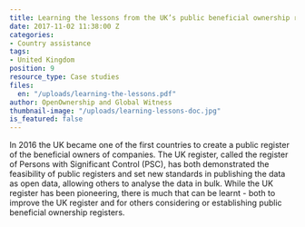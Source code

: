 ```yaml
---
title: Learning the lessons from the UK’s public beneficial ownership register
date: 2017-11-02 11:38:00 Z
categories:
- Country assistance
tags:
- United Kingdom
position: 9
resource_type: Case studies
files:
  en: "/uploads/learning-the-lessons.pdf"
author: OpenOwnership and Global Witness
thumbnail-image: "/uploads/learning-lessons-doc.jpg"
is_featured: false
---
```


In 2016 the UK became one of the first countries to
create a public register of the beneficial owners of
companies. The UK register, called the register
of Persons with Significant Control (PSC), has both
demonstrated the feasibility of public registers and
set new standards in publishing the data as open
data, allowing others to analyse the data in bulk.
While the UK register has been pioneering, there is
much that can be learnt - both to improve the UK
register and for others considering or establishing
public beneficial ownership registers.
